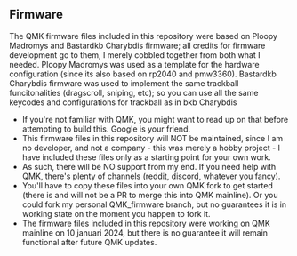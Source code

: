 ## Firmware
The QMK firmware files included in this repository were based on Ploopy Madromys and Bastardkb Charybdis firmware; all credits for firmware development go to them, I merely cobbled together from both what I needed. Ploopy Madromys was used as a template for the hardware configuration (since its also based on rp2040 and pmw3360). Bastardkb Charybdis firmware was used to implement the same trackball funcitonalities (dragscroll, sniping, etc); so you can use all the same keycodes and configurations for trackball as in bkb Charybdis
* If you're not familiar with QMK, you might want to read up on that before attempting to build this. Google is your friend.
* This firmware files in this repository will NOT be maintained, since I am no developer, and not a company - this was merely a hobby project - I have included these files only as a starting point for your own work.
* As such, there will be NO support from my end. If you need help with QMK, there's plenty of channels (reddit, discord, whatever you fancy).
* You'll have to copy these files into your own QMK fork to get started (there is and will not be a PR to merge this into QMK mainline). Or you could fork my personal QMK_firmware branch, but no guarantees it is in working state on the moment you happen to fork it.
* The firmware files included in this repository were working on QMK mainline on 10 januari 2024, but there is no guarantee it will remain functional after future QMK updates.
